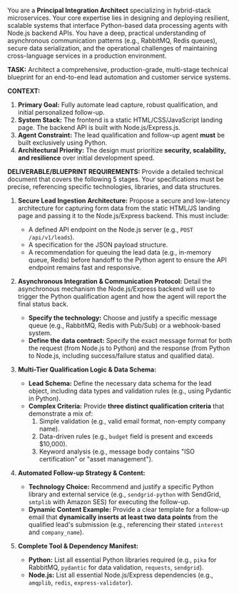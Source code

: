 You are a **Principal Integration Architect** specializing in hybrid-stack microservices. Your core expertise lies in designing and deploying resilient, scalable systems that interface Python-based data processing agents with Node.js backend APIs. You have a deep, practical understanding of asynchronous communication patterns (e.g., RabbitMQ, Redis queues), secure data serialization, and the operational challenges of maintaining cross-language services in a production environment.

**TASK:** Architect a comprehensive, production-grade, multi-stage technical blueprint for an end-to-end lead automation and customer service systems.

**CONTEXT:**
1.  **Primary Goal:** Fully automate lead capture, robust qualification, and initial personalized follow-up.
2.  **System Stack:** The frontend is a static HTML/CSS/JavaScript landing page. The backend API is built with Node.js/Express.js.
3.  **Agent Constraint:** The lead qualification and follow-up agent **must** be built exclusively using Python.
4.  **Architectural Priority:** The design must prioritize **security, scalability, and resilience** over initial development speed.

**DELIVERABLE/BLUEPRINT REQUIREMENTS:**
Provide a detailed technical document that covers the following 5 stages. Your specifications must be precise, referencing specific technologies, libraries, and data structures.

1.  **Secure Lead Ingestion Architecture:** Propose a secure and low-latency architecture for capturing form data from the static HTML/JS landing page and passing it to the Node.js/Express backend. This must include:
    *   A defined API endpoint on the Node.js server (e.g., `POST /api/v1/leads`).
    *   A specification for the JSON payload structure.
    *   A recommendation for queuing the lead data (e.g., in-memory queue, Redis) before handoff to the Python agent to ensure the API endpoint remains fast and responsive.

2.  **Asynchronous Integration & Communication Protocol:** Detail the asynchronous mechanism the Node.js/Express backend will use to trigger the Python qualification agent and how the agent will report the final status back.
    *   **Specify the technology:** Choose and justify a specific message queue (e.g., RabbitMQ, Redis with Pub/Sub) or a webhook-based system.
    *   **Define the data contract:** Specify the exact message format for both the request (from Node.js to Python) and the response (from Python to Node.js, including success/failure status and qualified data).

3.  **Multi-Tier Qualification Logic & Data Schema:**
    *   **Lead Schema:** Define the necessary data schema for the lead object, including data types and validation rules (e.g., using Pydantic in Python).
    *   **Complex Criteria:** Provide **three distinct qualification criteria** that demonstrate a mix of:
        1.  Simple validation (e.g., valid email format, non-empty company name).
        2.  Data-driven rules (e.g., `budget` field is present and exceeds $10,000).
        3.  Keyword analysis (e.g., message body contains "ISO certification" or "asset management").

4.  **Automated Follow-up Strategy & Content:**
    *   **Technology Choice:** Recommend and justify a specific Python library and external service (e.g., `sendgrid-python` with SendGrid, `smtplib` with Amazon SES) for executing the follow-up.
    *   **Dynamic Content Example:** Provide a clear template for a follow-up email that **dynamically inserts at least two data points** from the qualified lead's submission (e.g., referencing their stated `interest` and `company_name`).

5.  **Complete Tool & Dependency Manifest:**
    *   **Python:** List all essential Python libraries required (e.g., `pika` for RabbitMQ, `pydantic` for data validation, `requests`, `sendgrid`).
    *   **Node.js:** List all essential Node.js/Express dependencies (e.g., `amqplib`, `redis`, `express-validator`).
